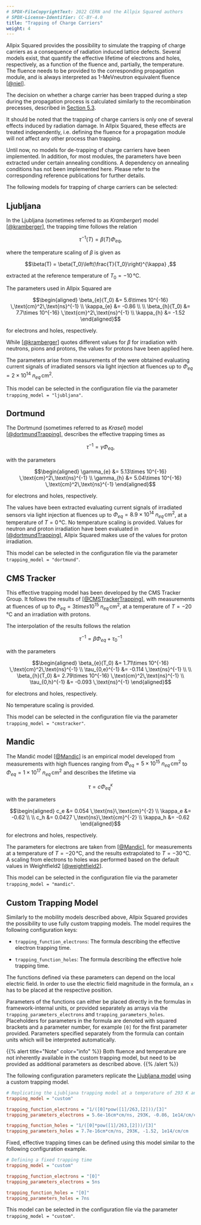 ```yaml
---
# SPDX-FileCopyrightText: 2022 CERN and the Allpix Squared authors
# SPDX-License-Identifier: CC-BY-4.0
title: "Trapping of Charge Carriers"
weight: 4
---
```


Allpix Squared provides the possibility to simulate the trapping of charge carriers as a consequence of radiation induced
lattice defects. Several models exist, that quantify the effective lifetime of electrons and holes, respectively, as a
function of the fluence and, partially, the temperature. The fluence needs to be provided to the corresponding propagation
module, and is always interpreted as 1-MeVneutron equivalent fluence \[[@niel]\].

The decision on whether a charge carrier has been trapped during a step during the propagation process is calculated
similarly to the recombination precesses, described in [Section 5.3](./03_lifetime_recombination.md).

It should be noted that the trapping of charge carriers is only one of several effects induced by radiation damage. In Allpix
Squared, these effects are treated independently, i.e. defining the fluence for a propagation module will not affect any
other process than trapping.

Until now, no models for de-trapping of charge carriers have been implemented. In addition, for most modules, the parameters
have been extracted under certain annealing conditions. A dependency on annealing conditions has not been implemented here.
Please refer to the corresponding reference publications for further details.

The following models for trapping of charge carriers can be selected:

## Ljubljana

In the Ljubljana (sometimes referred to as *Kramberger*) model \[[@kramberger]\], the trapping time follows the relation

```math
\tau^{-1}(T) = \beta(T)\Phi_{eq} ,
```

where the temperature scaling of $`\beta`$ is given as

```math
\beta(T) = \beta(T_0)\left(\frac{T}{T_0}\right)^{\kappa} ,
```

extracted at the reference temperature of $`T_0 = -10 \,\text{°C}`$.

The parameters used in Allpix Squared are

```math
\begin{aligned}
\beta_{e}(T_0) &= 5.6\times 10^{-16} \,\text{cm}^2\,\text{ns}^{-1} \\
\kappa_{e}     &= -0.86 \\
\\
\beta_{h}(T_0) &= 7.7\times 10^{-16} \,\text{cm}^2\,\text{ns}^{-1} \\
\kappa_{h}     &= -1.52
\end{aligned}
```

for electrons and holes, respectively.

While \[[@kramberger]\] quotes different values for $`\beta`$ for irradiation with neutrons, pions and protons, the values
for protons have been applied here.

The parameters arise from measurements of the were obtained evaluating current signals of irradiated sensors via light
injection at fluences up to $`\Phi_{eq} = 2\times 10^{14} \ n_{eq}\,\text{cm}^2`$.

This model can be selected in the configuration file via the parameter `trapping_model = "ljubljana"`.

## Dortmund

The Dortmund (sometimes referred to as *Krasel*) model \[[@dortmundTrapping]\], describes the effective trapping times as

```math
\tau^{-1} = \gamma\Phi_{eq} ,
```

with the parameters

```math
\begin{aligned}
\gamma_{e} &= 5.13\times 10^{-16} \,\text{cm}^2\,\text{ns}^{-1} \\
\gamma_{h} &= 5.04\times 10^{-16} \,\text{cm}^2\,\text{ns}^{-1}
\end{aligned}
```

for electrons and holes, respectively.

The values have been extracted evaluating current signals of irradiated sensors via light injection at fluences up to
$`\Phi_{eq} = 8.9 \times 10^{14}\ n_{eq}\,\text{cm}^2`$, at a temperature of $`T = 0\,\text{°C}`$. No temperature scaling is
provided. Values for neutron and proton irradiation have been evaluated in \[[@dortmundTrapping]\], Allpix Squared makes use
of the values for proton irradiation.

This model can be selected in the configuration file via the parameter `trapping_model = "dortmund"`.

## CMS Tracker

This effective trapping model has been developed by the CMS Tracker Group. It follows the results of
\[[@CMSTrackerTrapping]\], with measurements at fluences of up to $`\Phi_{eq} = 3 times 10^{15} \ n_{eq}\,\text{cm}^2`$, at a
temperature of $`T = -20 \,\text{°C}`$ and an irradiation with protons.

The interpolation of the results follows the relation

```math
\tau^{-1} = {\beta\Phi_{eq}} + \tau_0^{-1}
```

with the parameters

```math
\begin{aligned}
\beta_{e}(T_0)  &= 1.71\times 10^{-16} \,\text{cm}^2\,\text{ns}^{-1} \\
\tau_{0,e}^{-1} &= -0.114 \,\text{ns}^{-1} \\
\\
\beta_{h}(T_0)  &= 2.79\times 10^{-16} \,\text{cm}^2\,\text{ns}^{-1} \\
\tau_{0,h}^{-1} &= -0.093 \,\text{ns}^{-1}
\end{aligned}
```

for electrons and holes, respectively.

No temperature scaling is provided.

This model can be selected in the configuration file via the parameter `trapping_model = "cmstracker"`.

## Mandic

The Mandić model \[[@Mandic]\] is an empirical model developed from measurements with high fluences ranging from
$`\Phi_{eq} = 5\times 10^{15} \ n_{eq}\,\text{cm}^2`$ to $`\Phi_{eq} = 1\times 10^{17} \ n_{eq}\,\text{cm}^2`$ and describes
the lifetime via

```math
\tau = c\Phi_{eq}^{\kappa}
```

with the parameters

```math
\begin{aligned}
c_e      &= 0.054 \,\text{ns}\,\text{cm}^{-2} \\
\kappa_e &= -0.62 \\
\\
c_h      &= 0.0427 \,\text{ns}\,\text{cm}^{-2} \\
\kappa_h &= -0.62
\end{aligned}
```

for electrons and holes, respectively.

The parameters for electrons are taken from \[[@Mandic]\], for measurements at a temperature of $`T = -20 \,\text{°C}`$, and
the results extrapolated to $`T = -30 \,\text{°C}`$. A scaling from electrons to holes was performed based on the default
values in Weightfield2 \[[@weightfield2]\].

This model can be selected in the configuration file via the parameter `trapping_model = "mandic"`.

## Custom Trapping Model

Similarly to the mobility models described above, Allpix Squared provides the possibility to use fully custom trapping
models. The model requires the following configuration keys:

- `trapping_function_electrons`:
  The formula describing the effective electron trapping time.

- `trapping_function_holes`:
  The formula describing the effective hole trapping time.

The functions defined via these parameters can depend on the local electric field. In order to use the electric field
magnitude in the formula, an `x` has to be placed at the respective position.

Parameters of the functions can either be placed directly in the formulas in framework-internal units, or provided separately
as arrays via the `trapping_parameters_electrons` and `trapping_parameters_holes`. Placeholders for parameters in the formula
are denoted with squared brackets and a parameter number, for example `[0]` for the first parameter provided. Parameters
specified separately from the formula can contain units which will be interpreted automatically.

{{% alert title="Note" color="info" %}}
Both fluence and temperature are not inherently available in the custom trapping model, but need to be provided as additional
parameters as described above.
{{% /alert %}}

The following configuration parameters replicate the [Ljubljana model](#ljubljana) using a custom trapping model.

```ini
# Replicating the Ljubljana trapping model at a temperature of 293 K and a neutron equivalent fluence of 1e14 neq/cm^2
trapping_model = "custom"

trapping_function_electrons = "1/([0]*pow([1]/263,[2]))/[3]"
trapping_parameters_electrons = 5.6e-16cm*cm/ns, 293K, -0.86, 1e14/cm/cm

trapping_function_holes = "1/([0]*pow([1]/263,[2]))/[3]"
trapping_parameters_holes = 7.7e-16cm*cm/ns, 293K, -1.52, 1e14/cm/cm
```

Fixed, effective trapping times can be defined using this model similar to the following configuration example.

```ini
# Defining a fixed trapping time
trapping_model = "custom"

trapping_function_electrons = "[0]"
trapping_parameters_electrons = 5ns

trapping_function_holes = "[0]"
trapping_parameters_holes = 7ns
```

This model can be selected in the configuration file via the parameter `trapping_model = "custom"`.


[@niel]: https://rd48.web.cern.ch/technical-notes/rosetn972.ps
[@kramberger]: https://doi.org/10.1016/S0168-9002(01)01263-3
[@dortmundTrapping]: https://doi.org/10.1109/TNS.2004.839096
[@CMSTrackerTrapping]: https://doi.org/10.1088/1748-0221/11/04/p04023
[@Mandic]: https://doi.org/10.1088/1748-0221/15/11/p11018
[@weightfield2]: http://personalpages.to.infn.it/~cartigli/Weightfield2/index.html
